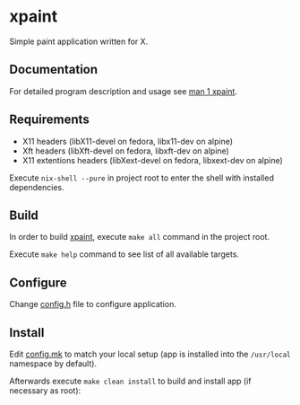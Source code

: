 # xpaint

Simple paint application written for X.

## Documentation

For detailed program description and usage see [man 1 xpaint](./xpaint.1).

## Requirements

- X11 headers (libX11-devel on fedora, libx11-dev on alpine)
- Xft headers (libXft-devel on fedora, libxft-dev on alpine)
- X11 extentions headers (libXext-devel on fedora, libxext-dev on alpine)

Execute `nix-shell --pure` in project root to enter the shell with
installed dependencies.

## Build

In order to build [xpaint](./xpaint),
execute `make all` command in the project root.

Execute `make help` command to see list of all available targets.

## Configure

Change [config.h](./config.h) file to configure application.

## Install

Edit [config.mk](./config.mk) to match your local setup
(app is installed into the `/usr/local` namespace by default).

Afterwards execute `make clean install` to build and install app
(if necessary as root):
